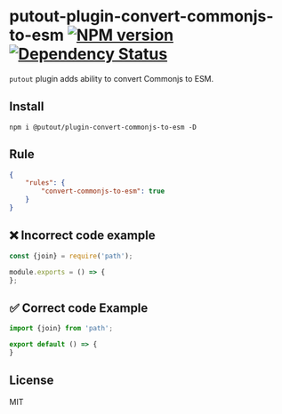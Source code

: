 # putout-plugin-convert-commonjs-to-esm [![NPM version][NPMIMGURL]][NPMURL] [![Dependency Status][DependencyStatusIMGURL]][DependencyStatusURL]

[NPMIMGURL]:                https://img.shields.io/npm/v/@putout/plugin-convert-commonjs-to-esm.svg?style=flat&longCache=true
[NPMURL]:                   https://npmjs.org/package/@putout/plugin-convert-commonjs-to-esm"npm"

[DependencyStatusURL]:      https://david-dm.org/coderaiser/putout?path=packages/plugin-convert-commonjs-to-esm
[DependencyStatusIMGURL]:   https://david-dm.org/coderaiser/putout.svg?path=packages/plugin-convert-commonjs-to-esm

`putout` plugin adds ability to convert Commonjs to ESM.

## Install

```
npm i @putout/plugin-convert-commonjs-to-esm -D
```

## Rule

```json
{
    "rules": {
        "convert-commonjs-to-esm": true
    }
}
```

## ❌ Incorrect code example

```js
const {join} = require('path');

module.exports = () => {
};
```

## ✅ Correct code Example

```js
import {join} from 'path';

export default () => {
}
```

## License

MIT

